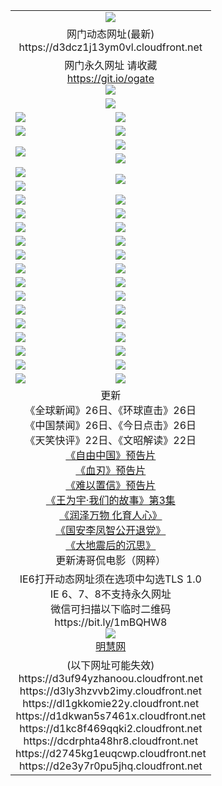 ﻿<table>
  <tr></tr>
  <tr><td colspan=2 align=center><img src="https://d3dcz1j13ym0vl.cloudfront.net/Up/oGate.jpg" /></td></tr>
  <tr><td colspan=2 align=center>网门动态网址(最新)
<br>https://d3dcz1j13ym0vl.cloudfront.net
    </td>
  </tr>
  <tr>
    <td colspan=2 align=center>网门永久网址 请收藏<br/><a href="https://git.io/ogate" target="_blank">https://git.io/ogate</a><br/><a href="https://d3dcz1j13ym0vl.cloudfront.net/Up/0WMGDL2.png" target="_blank"><img src="https://d3dcz1j13ym0vl.cloudfront.net/Up/0WMGD2.png"/></a></td>
  </tr>
  <tr>
    <td colspan=2 align=center><a href="https://d3dcz1j13ym0vl.cloudfront.net/ogUP.aspx?name=0oGate.apk" target="_blank"><img src="https://d3dcz1j13ym0vl.cloudfront.net/Up/0WMAZ.jpg" /></a></td>
  </tr>
  <tr>
    <td><a href="https://d3dcz1j13ym0vl.cloudfront.net/ogNice.aspx" target="_blank"><img src="https://d3dcz1j13ym0vl.cloudfront.net/Up/0WCYY.jpg" /></a></td>
    <td><a href="https://d3dcz1j13ym0vl.cloudfront.net/onCO.aspx?ob=600%E4%BA%8B%E7%89%A9&op=%E5%A2%9E%E5%88%A0%E6%94%B9&args=WH1~%23%E7%B1%BB%E5%9E%8B6%E6%96%B0%E9%97%BB%7c%23%E7%B1%BB%E5%9E%8B6%E8%AF%84%E8%AE%BA&mode=" target="_blank"><img src="https://d3dcz1j13ym0vl.cloudfront.net/Up/0WZTT.jpg" /></a></td> 
  </tr>
  <tr>
    <td><a href="https://d3dcz1j13ym0vl.cloudfront.net/ogDY.aspx" target="_blank"><img src="https://d3dcz1j13ym0vl.cloudfront.net/Up/0FK.jpg" /></a></td>
    <td><a href="https://d3dcz1j13ym0vl.cloudfront.net/ogST.aspx" target="_blank"><img src="https://d3dcz1j13ym0vl.cloudfront.net/Up/0ST.jpg" /></a></td> 
  </tr>
  <tr>
    <td rowspan=2><a href="https://d3dcz1j13ym0vl.cloudfront.net/ogUP.aspx?name=WJ.mp4&count=480P:1" target="_blank"><img src="https://d3dcz1j13ym0vl.cloudfront.net/Up/WJ.jpg" /></a></td>
    <td><a href="https://d3dcz1j13ym0vl.cloudfront.net/ogUP.aspx?name=11DKC.mp4&count=2:4,1:16" target="_blank"><img src="https://d3dcz1j13ym0vl.cloudfront.net/Up/11DKC.jpg" /></a></td> 
  </tr>
  <tr>
    <td><a href="https://d3dcz1j13ym0vl.cloudfront.net/ogUP.aspx?name=LRSH.mp4&count=W:13,2:10" target="_blank"><img src="https://d3dcz1j13ym0vl.cloudfront.net/Up/LRSH.jpg" /></a></td>
  </tr>
  <tr>
    <td><a href="https://d3dcz1j13ym0vl.cloudfront.net/ogUP.aspx?name=JQR.mp4&count=2" target="_blank"><img src="https://d3dcz1j13ym0vl.cloudfront.net/Up/JQR.jpg" /></a></td>   
    <td rowspan=2><a href="https://d3dcz1j13ym0vl.cloudfront.net/ogUP.aspx?name=JP.mp4&count=9" target="_blank"><img src="https://d3dcz1j13ym0vl.cloudfront.net/Up/JP.jpg" /></td>
  </tr>
  <tr>
    <td><div><a href="https://d3dcz1j13ym0vl.cloudfront.net/ogUP.aspx?name=LRWS.mp4&count=7B:7,6B:44,5A:10,5B:35,4A:14,4B:19,3A:10,3B:26,2A:16,2B:21,1A:23,1B:29&current=7B:7" target="_blank"><img src="https://d3dcz1j13ym0vl.cloudfront.net/Up/LRWS.jpg" /></a></td>
  </tr>
  <tr>
    <td><a href="https://d3dcz1j13ym0vl.cloudfront.net/ogUP.aspx?name=SSZJ.mp4&count=SP:6,480P:8" target="_blank"><img src="https://d3dcz1j13ym0vl.cloudfront.net/Up/SSZJ.jpg" /></a></td>
    <td><a href="https://d3dcz1j13ym0vl.cloudfront.net/ogUP.aspx?name=WH.mp4" target="_blank"><img src="https://d3dcz1j13ym0vl.cloudfront.net/Up/WH.jpg" /></a></td>
  </tr>
  <tr>
    <td><a href="https://d3dcz1j13ym0vl.cloudfront.net/ogUP.aspx?name=ZY.mp4&count=2015:16" target="_blank"><img src="https://d3dcz1j13ym0vl.cloudfront.net/Up/ZY.jpg" /></a</td>
    <td><a href="https://d3dcz1j13ym0vl.cloudfront.net/ogUP.aspx?name=XTFY.mp4&count=B:2,A:24" target="_blank"><img src="https://d3dcz1j13ym0vl.cloudfront.net/Up/XTFY.jpg" /></a></td>
  </tr>
  <tr>
    <td><a href="https://d3dcz1j13ym0vl.cloudfront.net/ogUP.aspx?name=1LYF.mp4&count=2" target="_blank"><img src="https://d3dcz1j13ym0vl.cloudfront.net/Up/1LYF0.jpg" /></a></td>
    <td><a href="https://d3dcz1j13ym0vl.cloudfront.net/ogUP.aspx?name=1ZGC.mp4&count=6" target="_blank"><img src="https://d3dcz1j13ym0vl.cloudfront.net/Up/1ZGC0.jpg" /></a></td>
  </tr>
  <tr>
    <td><a href="https://d3dcz1j13ym0vl.cloudfront.net/ogUP.aspx?name=1ZKM.mp4&count=3&current=3" target="_blank"><img src="https://d3dcz1j13ym0vl.cloudfront.net/Up/1ZKM0.jpg" /></a></td>  
    <td><a href="https://d3dcz1j13ym0vl.cloudfront.net/ogUP.aspx?name=1WWY.mp4&count=6&current=6" target="_blank"><img src="https://d3dcz1j13ym0vl.cloudfront.net/Up/1WWY0.jpg" /></a></td>
  </tr>
  <tr>
    <td><a href="https://d3dcz1j13ym0vl.cloudfront.net/ogUP.aspx?name=10JGY.mp4&count=3" target="_blank"><img src="https://d3dcz1j13ym0vl.cloudfront.net/Up/10JGY0.jpg" /></a></td>
    <td><a href="https://d3dcz1j13ym0vl.cloudfront.net/ogUP.aspx?name=10CYS.mp4&count=2" target="_blank"><img src="https://d3dcz1j13ym0vl.cloudfront.net/Up/10CYS0.jpg" /></a></td>
  </tr>
  <tr>
    <td><a href="https://d3dcz1j13ym0vl.cloudfront.net/ogUP.aspx?name=4SQQ.mp4&count=201602:19,201601:21&current=201602:19" target="_blank"><img src="https://d3dcz1j13ym0vl.cloudfront.net/Up/4SQQ0.jpg"/></a></td>
    <td><a href="https://d3dcz1j13ym0vl.cloudfront.net/ogUP.aspx?name=4SHQ.mp4&count=201602:24,201601:28&current=201602:24" target="_blank"><img src="https://d3dcz1j13ym0vl.cloudfront.net/Up/4SHQ0.jpg"/></a></td>
  </tr>
  <tr>
    <td><a href="https://d3dcz1j13ym0vl.cloudfront.net/ogUP.aspx?name=4SZG.mp4&count=201602:19,201601:23&current=201602:19" target="_blank"><img src="https://d3dcz1j13ym0vl.cloudfront.net/Up/4SZG0.jpg"/></a></td>
    <td><a href="https://d3dcz1j13ym0vl.cloudfront.net/ogUP.aspx?name=4SDJ.mp4&count=201602A:22,201602B:6,201601A:48,201601B:6&current=201602A:22" target="_blank"><img src="https://d3dcz1j13ym0vl.cloudfront.net/Up/4SDJ0.jpg"/></a></td>
  </tr>
  <tr>
    <td><a href="https://d3dcz1j13ym0vl.cloudfront.net/ogUP.aspx?name=4CTX.mp4&count=201602:3,201601:4&current=201602:3" target="_blank"><img src="https://d3dcz1j13ym0vl.cloudfront.net/Up/4CTX0.jpg"/></a></td>
    <td><a href="https://d3dcz1j13ym0vl.cloudfront.net/ogUP.aspx?name=4CWZ.mp4&count=201602:3,201601:4&current=201602:3" target="_blank"><img src="https://d3dcz1j13ym0vl.cloudfront.net/Up/4CWZ0.jpg"/></a></td>
  </tr>
  <tr>
    <td><a href="https://d3dcz1j13ym0vl.cloudfront.net/onUP.aspx?name=https://dwsfx5awq5vcc.cloudfront.net/" target="_blank"><img src="https://d3dcz1j13ym0vl.cloudfront.net/Up/0DTW.jpg"/></a></td>
    <td><a href="https://d3dcz1j13ym0vl.cloudfront.net/onUP.aspx?name=https://d240ns8up8earz.cloudfront.net/acenter/" target="_blank"><img src="https://d3dcz1j13ym0vl.cloudfront.net/Up/0TDW.jpg" /></a></td>
  </tr>
  <tr>
    <td><a href="https://d3dcz1j13ym0vl.cloudfront.net/onUP.aspx?name=https://d4508d6vomz2p.cloudfront.net/gb/nsc413.htm" target="_blank"><img src="https://d3dcz1j13ym0vl.cloudfront.net/Up/0DJY.jpg" /></a></td>
    <td><a href="https://d3dcz1j13ym0vl.cloudfront.net/onUP.aspx?name=https://d3bxwq7vzudb5l.cloudfront.net/xtr/gb/prog204.html" target="_blank"><img src="https://d3dcz1j13ym0vl.cloudfront.net/Up/0XTR.jpg" /></a></td>
  </tr>
  <tr>
    <td><a href="https://d3dcz1j13ym0vl.cloudfront.net/onUP.aspx?name=https://d3aj00iefsmfgc.cloudfront.net/" target="_blank"><img src="https://d3dcz1j13ym0vl.cloudfront.net/Up/0MHW.jpg" /></a></td>
    <td><a href="https://d3dcz1j13ym0vl.cloudfront.net/onUP.aspx?name=https://d1lcj91uv80klr.cloudfront.net/" target="_blank"><img src="https://d3dcz1j13ym0vl.cloudfront.net/Up/0ZJW.jpg" /></a></td>
  </tr>
  <tr>
    <td><a href="https://d3dcz1j13ym0vl.cloudfront.net/ogUP.aspx?name=0FG.zip" target="_blank"><img src="https://d3dcz1j13ym0vl.cloudfront.net/Up/0FG.jpg" /></a></td>
    <td><a href="https://d3dcz1j13ym0vl.cloudfront.net/ogUP.aspx?name=0FGA.apk" target="_blank"><img src="https://d3dcz1j13ym0vl.cloudfront.net/Up/0FGA.jpg" /></a></td>
  </tr>
  <tr>
    <td><a href="https://d3dcz1j13ym0vl.cloudfront.net/ogUP.aspx?name=0U.zip" target="_blank"><img src="https://d3dcz1j13ym0vl.cloudfront.net/Up/0U.jpg" /></a></td>
    <td><a href="https://d3dcz1j13ym0vl.cloudfront.net/ogUP.aspx?name=0UA.apk" target="_blank"><img src="https://d3dcz1j13ym0vl.cloudfront.net/Up/0UA.jpg" /></a></td>
  </tr>
  <tr>
    <td><a href="https://d3dcz1j13ym0vl.cloudfront.net/ogUP.aspx?name=0iPPOTV.zip" target="_blank"><img src="https://d3dcz1j13ym0vl.cloudfront.net/Up/0iPPOTV.jpg" /></a></td>
    <td><a href="https://d3dcz1j13ym0vl.cloudfront.net/ogUP.aspx?name=0iNTD.apk" target="_blank"><img src="https://d3dcz1j13ym0vl.cloudfront.net/Up/0iNTD.jpg" /></a></td>
  </tr>
  <tr>
    <td colspan=2 align=center>更新<br>
      《全球新闻》26日、《环球直击》26日<br>
      《中国禁闻》26日、《今日点击》26日<br>
      《天笑快评》22日、《文昭解读》22日<br>
      <a href="https://d3dcz1j13ym0vl.cloudfront.net/ogUP.aspx?name=11ZYZG0.mp4" target="_blank">《自由中国》预告片</a><br>
      <a href="https://d3dcz1j13ym0vl.cloudfront.net/ogUP.aspx?name=11XR.mp4" target="_blank">《血刃》预告片</a><br>
      <a href="https://d3dcz1j13ym0vl.cloudfront.net/ogUP.aspx?name=11NYZX.mp4&count=2" target="_blank">《难以置信》预告片</a><br>
      <a href="https://d3dcz1j13ym0vl.cloudfront.net/ogUP.aspx?name=1WWY.mp4&count=6&current=6" target="_blank">《王为宇·我们的故事》第3集</a><br>
      <a href="https://d3dcz1j13ym0vl.cloudfront.net/ogUP.aspx?name=LZWW.mp4" target="_blank">《润泽万物 化育人心》</a><br>
      <a href="https://d3dcz1j13ym0vl.cloudfront.net/ogUP.aspx?name=4LFZ.mp4" target="_blank">《国安李凤智公开退党》</a><br>
      <a href="https://d3dcz1j13ym0vl.cloudfront.net/ogUP.aspx?name=4DDZHDCS.mp4" target="_blank">《大地震后的沉思》</a><br>
      更新涛哥侃电影（网粹）<br>      
    </td>
  </tr>
  <tr>
    <td colspan=2 align=center>IE6打开动态网址须在选项中勾选TLS 1.0<br/>IE 6、7、8不支持永久网址<br/>
      微信可扫描以下临时二维码<br/>https://bit.ly/1mBQHW8<br/><a href="https://d3dcz1j13ym0vl.cloudfront.net/Up/0WMGDL3.png" target="_blank"><img src="https://d3dcz1j13ym0vl.cloudfront.net/Up/0WMGD3.png"/></a><br>
      <a href="https://d3dcz1j13ym0vl.cloudfront.net/onUP.aspx?name=https://www.minghui.org/" target="_blank">明慧网</a></td>
  </tr>
  <tr>
    <td colspan=2 align=center>(以下网址可能失效)
<br>https://d3uf94yzhanoou.cloudfront.net
<br>https://d3ly3hzvvb2imy.cloudfront.net
<br>https://dl1gkkomie22y.cloudfront.net
<br>https://d1dkwan5s7461x.cloudfront.net
<br>https://d1kc8f469qqki2.cloudfront.net
<br>https://dcdrphta48hr8.cloudfront.net
<br>https://d2745kg1euqcwp.cloudfront.net
<br>https://d2e3y7r0pu5jhq.cloudfront.net
    </td>
  </tr>
</table>
